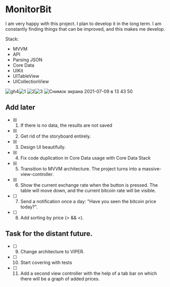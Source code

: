 # MonitorBit

I am very happy with this project. I plan to develop it in the long term. I am constantly finding things that can be improved, and this makes me develop.

Stack:
- MVVM
- API
- Parsing JSON
- Core Data
- UIKit
- UITableView
- UICollectionView


![gh4](https://user-images.githubusercontent.com/60622982/121823614-12b30f80-ccaf-11eb-8b9d-611198ae56e0.gif)![1](https://user-images.githubusercontent.com/60622982/121823625-22caef00-ccaf-11eb-90d6-a61e026bf32d.png)
![2](https://user-images.githubusercontent.com/60622982/121823627-28283980-ccaf-11eb-88e4-8bcb49790b44.png)![3](https://user-images.githubusercontent.com/60622982/121823630-2a8a9380-ccaf-11eb-9d17-6765f3fa1aea.png)
![Снимок экрана 2021-07-09 в 13 43 50](https://user-images.githubusercontent.com/60622982/125066473-b5e32300-e0bb-11eb-843b-d0bf220a8c49.png)


## Add later
- [x] 01. If there is no data, the results are not saved
- [x] 02. Get rid of the storyboard entirely.
- [x] 03. Design UI beautifully.
- [x] 04. Fix code duplication in Core Data usage with Core Data Stack
- [x] 05. Transition to MVVM architecture. The project turns into a massive-view-controller.
- [x] 06. Show the current exchange rate when the button is pressed. The table will move down, and the current bitcoin rate will be visible.
- [ ] 07. Send a notification once a day: "Have you seen the bitcoin price today?".
- [ ] 08. Add sorting by price (> && <).

## Task for the distant future.
- [ ] 09. Change architecture to VIPER.
- [ ] 10. Start covering with tests
- [ ] 11. Add a second view controller with the help of a tab bar on which there will be a graph of added prices.

